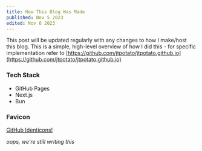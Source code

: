 ```yaml
---
title: How This Blog Was Made
published: Nov 5 2023
edited: Nov 6 2023
---
```

This post will be updated regularly with any changes to how I make/host this blog.
This is a simple, high-level overview of how I did this - for specific implementation refer to [https://github.com/jtpotato/jtpotato.github.io](https://github.com/jtpotato/jtpotato.github.io)

### Tech Stack
- GitHub Pages
- Next.js
- Bun

### Favicon
[GitHub Identicons!](https://github.blog/2013-08-14-identicons/)

*oops, we're still writing this*
